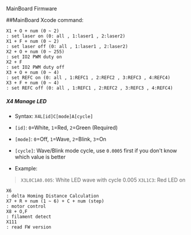 MainBoard Firmware

##MainBoard Xcode command:
```
X1 + O + num (0 ~ 2)                                                           : set laser on (0: all , 1:laser1 , 2:laser2)
X1 + F + num (0 ~ 2)                                                           : set laser off (0: all , 1:laser1 , 2:laser2)
X2 + O + num (0 ~ 255)                                                         : set IO2 PWM duty on
X2 + F                                                                         : set IO2 PWM duty off
X3 + O + num (0 ~ 4)                                                           : set REFC on (0: all , 1:REFC1 , 2:REFC2 , 3:REFC3 , 4:REFC4)
X3 + F + num (0 ~ 4)                                                           : set REFC off (0: all , 1:REFC1 , 2:REFC2 , 3:REFC3 , 4:REFC4)
```

##### X4 Manage LED

* Syntax: `X4L[id]C[mode]A[cycle]`

* `[id]`: `0`=White, `1`=Red, `2`=Green (Required)
* `[mode]`: `0`=Off, `1`=Wave, `2`=Blink, `3`=On
* `[cycle]`: Wave/Blink mode cycle, use `0.0005` first if you don't know which value is better

* Example:

> `X3L0C1A0.005`: White LED wave with cycle 0.005
> `X3L1C3`: Red LED on

```
X6                                                                             : delta Homing Distance Calculation
X7 + R + num (1 ~ 6) + C + num (step)                                          : motor control 
X8 + O,F                                                                       : filament detect 
X111                                                                           : read FW version
```


